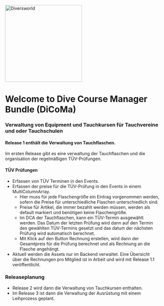 <img alt="Diversworld" src="./docs/Diversworld-Wort-Logo.pngLogo-ws.png" width="250"/>

# Welcome to Dive Course Manager Bundle (DiCoMa)
### Verwaltung von Equipment und Tauchkursen für Tauchvereine und oder Tauchschulen
#### Release 1 enthält die Verwaltung von Tauchflaschen.
Im ersten Release gibt es eine verwaltung der Tauchflaschen und die organisation der regelmäßigen TÜV-Prüfungen.

#### TÜV Prüfungen
- Erfassen von TÜV Terminen in den Events.
- Erfassen der preise für die TÜV-Prüfung in den Events in einem MultiColumnArray.
  - Hier muss für jede Flaschengröße ein Eintrag vorgenommen werden, sofern die Preise für unterschiedliche Flaschen unterschiedlich sind.
  - Preise für Artikel, die immer bezahlt werden müssen, werden als default markiert und benötigen keine Flaschengröße.
  - Im DCA der Tauchflaschen, kann ein TÜV-Termin ausgewählt werden. Das Datum der letzten Prüfung wird dann auf den Termin des gewählten TÜV-Termins gesetzt und das datum der nächsten Prüfung wird automatisch berechnet.
  - Mit Klick auf den Button Rechnung erstellen, wird dann der Gesamtpreis für die Prüfung berechnet und als Rechnung an die Flasche angehängt.
- Aktuell werden die Assets nur im Backend verwaltet. Eine Übersicht über die Rechnungen pro Mitglied ist in Arbeit und wird mit Release 1.1 veröffentlicht.

### Releaseplanung
- Release 2 wird dann die Verwaltung von Tauchkursen enthalten.
- Im Release 3 ist dann die Verwaltung der Ausrüstung mit einem Leihprozess geplant.

